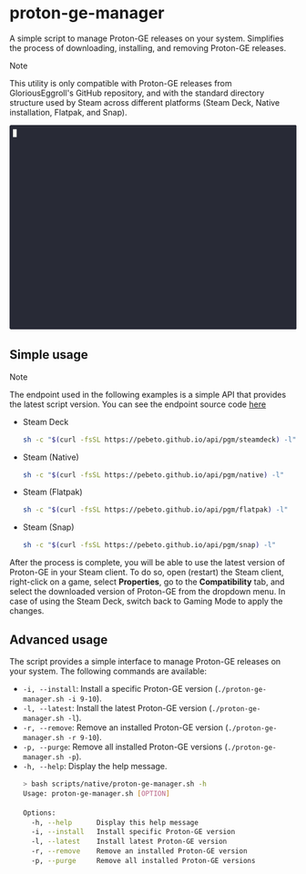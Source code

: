 # proton-ge-manager
A simple script to manage Proton-GE releases on your system. Simplifies the process of downloading, installing, and removing Proton-GE releases.

> [!NOTE]
> This utility is only compatible with Proton-GE releases from GloriousEggroll's GitHub
> repository, and with the standard directory structure used by Steam across different
> platforms (Steam Deck, Native installation, Flatpak, and Snap).

![Proton-GE Manager in action](./proton-ge-manager.gif)

## Simple usage
> [!NOTE]
> The endpoint used in the following examples is a simple API that provides the latest
> script version. You can see the endpoint source code [here](https://github.com/pebeto/pebeto.github.io/blob/master/app/api/pgm/%5Btype%5D/route.tsx)
- Steam Deck
    ```bash
    sh -c "$(curl -fsSL https://pebeto.github.io/api/pgm/steamdeck) -l"
    ```

- Steam (Native)
    ```bash
    sh -c "$(curl -fsSL https://pebeto.github.io/api/pgm/native) -l"
    ```

- Steam (Flatpak)
    ```bash
    sh -c "$(curl -fsSL https://pebeto.github.io/api/pgm/flatpak) -l"
    ```

- Steam (Snap)
    ```bash
    sh -c "$(curl -fsSL https://pebeto.github.io/api/pgm/snap) -l"
    ```

After the process is complete, you will be able to use the latest version of Proton-GE in your Steam client. To do so, open (restart) the Steam client, right-click on a game, select **Properties**, go to the **Compatibility** tab, and select the downloaded version of Proton-GE from the dropdown menu.
In case of using the Steam Deck, switch back to Gaming Mode to apply the changes.

## Advanced usage
The script provides a simple interface to manage Proton-GE releases on your system. The following commands are available:
- `-i, --install`: Install a specific Proton-GE version (`./proton-ge-manager.sh -i 9-10`).
- `-l, --latest`: Install the latest Proton-GE version (`./proton-ge-manager.sh -l`).
- `-r, --remove`: Remove an installed Proton-GE version (`./proton-ge-manager.sh -r 9-10`).
- `-p, --purge`: Remove all installed Proton-GE versions (`./proton-ge-manager.sh -p`).
- `-h, --help`: Display the help message.
    ```bash
    > bash scripts/native/proton-ge-manager.sh -h
    Usage: proton-ge-manager.sh [OPTION]
    
    Options:
      -h, --help      Display this help message
      -i, --install   Install specific Proton-GE version
      -l, --latest    Install latest Proton-GE version
      -r, --remove    Remove an installed Proton-GE version
      -p, --purge     Remove all installed Proton-GE versions
    ```
